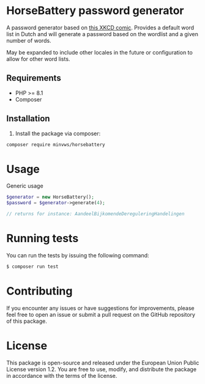 # HorseBattery password generator

A password generator based on [this XKCD comic](https://xkcd.com/936/). 
Provides a default word list in Dutch and will generate a password based on
the wordlist and a given number of words.

May be expanded to include other locales in the future or configuration to 
allow for other word lists.

## Requirements
- PHP >= 8.1
- Composer

## Installation
1. Install the package via composer:
  ```sh
  composer require minvws/horsebattery
  ```

# Usage

Generic usage
```php
$generator = new HorseBattery();
$password = $generator->generate(4);

// returns for instance: AandeelBijkomendeDereguleringHandelingen
```


# Running tests
You can run the tests by issuing the following command:

```Bash
$ composer run test
```

# Contributing
If you encounter any issues or have suggestions for improvements, please feel free to open an issue or submit a pull request on the GitHub repository of this package.

# License
This package is open-source and released under the European Union Public License version 1.2. You are free to use, modify, and distribute the package in accordance with the terms of the license.
